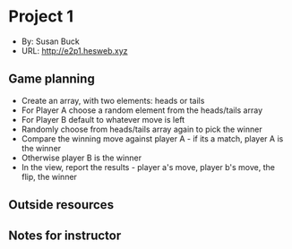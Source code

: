 # Project 1
+ By: Susan Buck
+ URL: <http://e2p1.hesweb.xyz>

## Game planning
+ Create an array, with two elements: heads or tails
+ For Player A choose a random element from the heads/tails array
+ For Player B default to whatever move is left
+ Randomly choose from heads/tails array again to pick the winner
+ Compare the winning move against player A - if its a match, player A is the winner
+ Otherwise player B is the winner
+ In the view, report the results - player a's move, player b's move, the flip, the winner

## Outside resources

## Notes for instructor